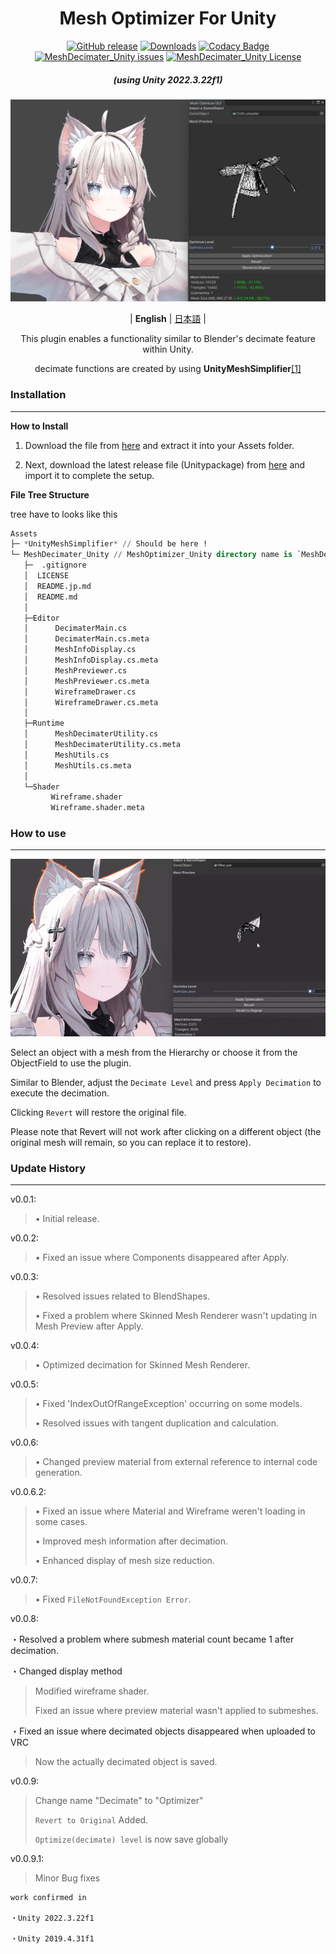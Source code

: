 <div align="center">

# Mesh Optimizer For Unity
[![GitHub release](https://img.shields.io/github/release/refiaa/MeshDecimater_Unity.svg?color=Green)](https://github.com/refiaa/MeshDecimater_Unity/releases/latest)
[![Downloads](https://img.shields.io/github/downloads/refiaa/MeshDecimater_Unity/total?color=6451f1)](https://github.com/refiaa/MeshDecimater_Unity/releases/latest)
[![Codacy Badge](https://app.codacy.com/project/badge/Grade/68363bc4bcd84df3b43651374cb8caea)](https://app.codacy.com/gh/refiaa/MeshOptimizer_Unity/dashboard?utm_source=gh&utm_medium=referral&utm_content=&utm_campaign=Badge_grade)
[![MeshDecimater_Unity issues](https://img.shields.io/github/issues/refiaa/MeshDecimater_Unity?color=yellow)](https://github.com/refiaa/MeshDecimater_Unity/issues)
[![MeshDecimater_Unity License](https://img.shields.io/github/license/refiaa/MeshDecimater_Unity?color=orange)](#)

<em><h5 align="center">(using Unity 2022.3.22f1)</h5></em>

![IMG](./img/main.png)

| **English** | [日本語](./README.jp.md) |

This plugin enables a functionality similar to Blender's decimate feature within Unity.

decimate functions are created by using **UnityMeshSimplifier**[[1]][UnityMeshSimplifier_github]

<div align="left">

### Installation
---

**How to Install**

1.  Download the file from [here][download_link] and extract it into your Assets folder.
  
2.  Next, download the latest release file (Unitypackage) from [here][download_link2] and import it to complete the setup.

**File Tree Structure**

tree have to looks like this

```sql
Assets
├─ *UnityMeshSimplifier* // Should be here !
└─ MeshDecimater_Unity // MeshOptimizer_Unity directory name is `MeshDecimater_Unity`
   ├─  .gitignore
   │  LICENSE
   │  README.jp.md
   │  README.md
   │
   ├─Editor
   │      DecimaterMain.cs
   │      DecimaterMain.cs.meta
   │      MeshInfoDisplay.cs
   │      MeshInfoDisplay.cs.meta
   │      MeshPreviewer.cs
   │      MeshPreviewer.cs.meta
   │      WireframeDrawer.cs
   │      WireframeDrawer.cs.meta
   │
   ├─Runtime
   │      MeshDecimaterUtility.cs
   │      MeshDecimaterUtility.cs.meta
   │      MeshUtils.cs
   │      MeshUtils.cs.meta
   │
   └─Shader
         Wireframe.shader
         Wireframe.shader.meta

```

### How to use
---
![GIF](./img/showup.gif)


Select an object with a mesh from the Hierarchy or choose it from the ObjectField to use the plugin.

Similar to Blender, adjust the `Decimate Level` and press `Apply Decimation` to execute the decimation.

Clicking `Revert` will restore the original file.

Please note that Revert will not work after clicking on a different object (the original mesh will remain, so you can replace it to restore).

### Update History
---

v0.0.1:
> • Initial release.

v0.0.2:
> • Fixed an issue where Components disappeared after Apply.

v0.0.3:
> • Resolved issues related to BlendShapes.
>
> • Fixed a problem where Skinned Mesh Renderer wasn't updating in Mesh Preview after Apply.

v0.0.4:
> • Optimized decimation for Skinned Mesh Renderer.

v0.0.5:
> • Fixed 'IndexOutOfRangeException' occurring on some models.
>
> • Resolved issues with tangent duplication and calculation.

v0.0.6:
> • Changed preview material from external reference to internal code generation.

v0.0.6.2:
> • Fixed an issue where Material and Wireframe weren't loading in some cases.
>
> • Improved mesh information after decimation.
>
> • Enhanced display of mesh size reduction.

v0.0.7:
> • Fixed `FileNotFoundException Error`.

v0.0.8:

・Resolved a problem where submesh material count became 1 after decimation.

・Changed display method
> Modified wireframe shader.
> 
> Fixed an issue where preview material wasn't applied to submeshes.

・Fixed an issue where decimated objects disappeared when uploaded to VRC
> Now the actually decimated object is saved.

v0.0.9:

> Change name "Decimate" to "Optimizer" 
>
> `Revert to Original` Added.
> 
> `Optimize(decimate) level` is now save globally

v0.0.9.1:

> Minor Bug fixes


```
work confirmed in

・Unity 2022.3.22f1

・Unity 2019.4.31f1
```

<!-- links -->
  [UnityMeshSimplifier_github]: https://github.com/Whinarn/UnityMeshSimplifier
  [download_link]: https://github.com/Whinarn/UnityMeshSimplifier/releases/tag/v3.1.0
  [download_link2]: https://github.com/refiaa/MeshDecimater_Unity/releases/latest

